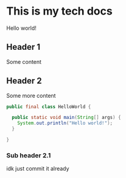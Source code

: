 # This is my tech docs

Hello world!

## Header 1

Some content

## Header 2

Some more content

```java
public final class HelloWorld {

  public static void main(String[] args) {
    System.out.println("Hello world!");
  }

}
```

### Sub header 2.1

idk just commit it already
